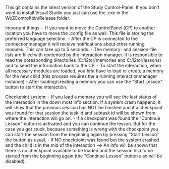 This git contains the latest version of the Study Control-Panel. If you don't want to install Visual Studio you just can use the .exe in the WoZControl\bin\Release folder.

Important things:
    - If you want to move the ControlPanel (CP) to another location you have to move the .config file as well. This file is storing the preferred language selection.
    - After the CP is connected to the connectionmanager it will receive notifications about other running modules. This can take up to 5 seconds.
    - The memory- and session-file lists are filled with contented by the interaction manager. It is responsible to read the coresponding directories (C:/l2tor/memories and C:/l2tor/lessons)
      and to send the information back to the CP.
    - To start the interaction, when all necessary modules are loaded, you first have to load or create a memory for the new child (this process requires the a running interactionmanager instance)
    - After loading/creating a memory you can use the "Start Lesson" button to start the interaction.

Checkpoint system:
    - If you load a memory you will see the last status of the interaction in the down most info section. If a system crash happend, it will show that the
      previous session has NOT be finished and if a checkpoint was found for that session the task id and subtask id will be shown from where the interaction will go on.
    - If a checkpoint was found the "Continue Lesson" button is activated and you can continue the lesson. But for the case you get stuck, because something is wrong with the checkpoint
      you can start the session from the beginning again by pressing "Start Lesson" the button as usual.
    - If NO checkpoint was found but the system crashed and the child is in the mid of the interaction --> An info will be shown that there is no checkpoint available to be loaded and
      the session hsa to be started from the beginning again (the "Continue Lesson" button also will be disabled).
